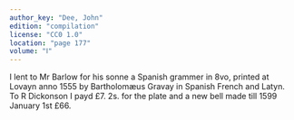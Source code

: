 ```yaml
---
author_key: "Dee, John"
edition: "compilation"
license: "CC0 1.0"
location: "page 177"
volume: "Ⅰ"
---
```

I lent to Mr Barlow for his sonne a Spanish grammer in 8vo, printed at Lovayn
anno 1555 by Bartholomæus Gravay in Spanish French and Latyn. To R Dickonson I
payd £7. 2s. for the plate and a new bell made till 1599 January 1st £66.
